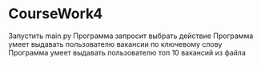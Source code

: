 # CourseWork4

Запустить main.py
Программа запросит выбрать действие
Программа умеет выдавать пользователю вакансии по ключевому слову
Программа умеет выдавать пользователю топ 10 вакансий из файла
